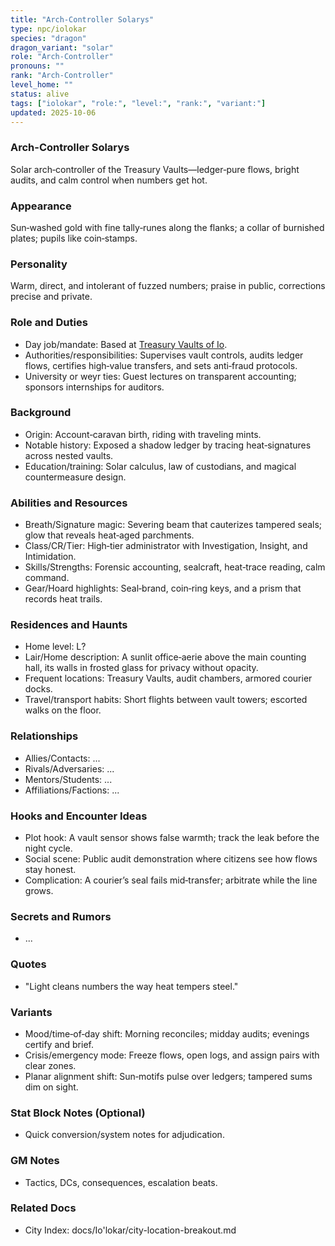 ```yaml
---
title: "Arch-Controller Solarys"
type: npc/iolokar
species: "dragon"
dragon_variant: "solar"
role: "Arch-Controller"
pronouns: ""
rank: "Arch-Controller"
level_home: ""
status: alive
tags: ["iolokar", "role:", "level:", "rank:", "variant:"]
updated: 2025-10-06
---
```

### Arch-Controller Solarys

Solar arch‑controller of the Treasury Vaults—ledger‑pure flows, bright audits, and calm control when numbers get hot.

### Appearance

Sun‑washed gold with fine tally‑runes along the flanks; a collar of burnished plates; pupils like coin‑stamps.

### Personality

Warm, direct, and intolerant of fuzzed numbers; praise in public, corrections precise and private.

### Role and Duties

- Day job/mandate: Based at [Treasury Vaults of Io](docs/Io'lokar/Locations/treasury-vaults-of-io.md).
 - Authorities/responsibilities: Supervises vault controls, audits ledger flows, certifies high‑value transfers, and sets anti‑fraud protocols.
 - University or weyr ties: Guest lectures on transparent accounting; sponsors internships for auditors.

### Background

 - Origin: Account‑caravan birth, riding with traveling mints.
 - Notable history: Exposed a shadow ledger by tracing heat‑signatures across nested vaults.
 - Education/training: Solar calculus, law of custodians, and magical countermeasure design.

### Abilities and Resources

 - Breath/Signature magic: Severing beam that cauterizes tampered seals; glow that reveals heat‑aged parchments.
 - Class/CR/Tier: High‑tier administrator with Investigation, Insight, and Intimidation.
 - Skills/Strengths: Forensic accounting, sealcraft, heat‑trace reading, calm command.
 - Gear/Hoard highlights: Seal‑brand, coin‑ring keys, and a prism that records heat trails.

### Residences and Haunts

- Home level: L?
 - Lair/Home description: A sunlit office‑aerie above the main counting hall, its walls in frosted glass for privacy without opacity.
 - Frequent locations: Treasury Vaults, audit chambers, armored courier docks.
 - Travel/transport habits: Short flights between vault towers; escorted walks on the floor.

### Relationships

- Allies/Contacts: ...
- Rivals/Adversaries: ...
- Mentors/Students: ...
- Affiliations/Factions: ...

### Hooks and Encounter Ideas

 - Plot hook: A vault sensor shows false warmth; track the leak before the night cycle.
 - Social scene: Public audit demonstration where citizens see how flows stay honest.
 - Complication: A courier’s seal fails mid‑transfer; arbitrate while the line grows.

### Secrets and Rumors

- ...

### Quotes

 - "Light cleans numbers the way heat tempers steel."

### Variants

 - Mood/time‑of‑day shift: Morning reconciles; midday audits; evenings certify and brief.
 - Crisis/emergency mode: Freeze flows, open logs, and assign pairs with clear zones.
 - Planar alignment shift: Sun‑motifs pulse over ledgers; tampered sums dim on sight.

### Stat Block Notes (Optional)

- Quick conversion/system notes for adjudication.

### GM Notes

- Tactics, DCs, consequences, escalation beats.

### Related Docs

- City Index: docs/Io'lokar/city-location-breakout.md
